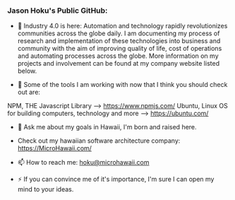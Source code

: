 ### Jason Hoku's Public GitHub:

- 📖  Industry 4.0 is here: Automation and technology rapidly revolutionizes communities across the globe daily. I am documenting my process of research and implementation of these technologies into business and community with the aim of improving quality of life, cost of operations and automating processes across the globe. More information on my projects and involvement can be found at my company website listed below. 

- 🔬 Some of the tools I am working with now that I think you should check out are:

NPM, THE Javascript Library --> https://www.npmjs.com/
Ubuntu, Linux OS for building computers, technology and more --> https://ubuntu.com/

- 💬 Ask me about my goals in Hawaii, I'm born and raised here.

- Check out my hawaiian software architecture company: https://MicroHawaii.com/

- 📫 How to reach me: hoku@microhawaii.com

- ⚡ If you can convince me of it's importance, I'm sure I can open my mind to your ideas.
